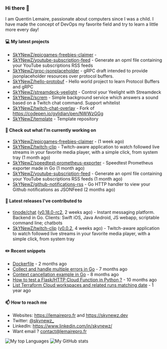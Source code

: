 ### Hi there 👋

I am Quentin Lemaire, passionate about computers since I was a child.
I have made the concept of DevOps my favorite field and try to learn a little more every day!

#### 💻 My latest projects


- [SkYNewZ/epicgames-freebies-claimer](https://github.com/SkYNewZ/epicgames-freebies-claimer) - 
- [SkYNewZ/youtube-subscription-feed](https://github.com/SkYNewZ/youtube-subscription-feed) - Generate an opml file containing your YouTube subscriptions RSS feeds
- [SkYNewZ/grpc-jsonplaceholder](https://github.com/SkYNewZ/grpc-jsonplaceholder) - gRPC draft intended to provide jsonplaceholder resources over protocol buffers.
- [SkYNewZ/hello-protobuf](https://github.com/SkYNewZ/hello-protobuf) - Hello world project to learn Protocol Buffers and gRPC
- [SkYNewZ/streamdeck-yeelight](https://github.com/SkYNewZ/streamdeck-yeelight) - Control your Yeelight with Streamdeck
- [SkYNewZ/screm](https://github.com/SkYNewZ/screm) - Simple background service which answers a sound based on a Twitch chat command. Support whitelist
- [SkYNewZ/twitch-chat-overlay](https://github.com/SkYNewZ/twitch-chat-overlay) - Fork of https://codepen.io/gylidian/pen/NWWzGGg
- [SkYNewZ/template](https://github.com/SkYNewZ/template) - Template repository

#### 👷 Check out what I'm currently working on


- [SkYNewZ/epicgames-freebies-claimer](https://github.com/SkYNewZ/epicgames-freebies-claimer) -  (1 week ago)
- [SkYNewZ/twitch-clip](https://github.com/SkYNewZ/twitch-clip) - Twitch-aware application to watch followed live streams in your favorite media player, with a simple click, from system tray (1 month ago)
- [SkYNewZ/speedtest-prometheus-exporter](https://github.com/SkYNewZ/speedtest-prometheus-exporter) - Speedtest Prometheus exporter made in Go (1 month ago)
- [SkYNewZ/youtube-subscription-feed](https://github.com/SkYNewZ/youtube-subscription-feed) - Generate an opml file containing your YouTube subscriptions RSS feeds (1 month ago)
- [SkYNewZ/github-notifications-rss](https://github.com/SkYNewZ/github-notifications-rss) - Go HTTP handler to view your Github notifications as JSONFeed (2 months ago)

#### 🚀 Latest releases I've contributed to


- [tinode/chat](https://github.com/tinode/chat) ([v0.18.0-rc2](https://github.com/tinode/chat/releases/tag/v0.18.0-rc2), 2 weeks ago) - Instant messaging platform. Backend in Go. Clients: Swift iOS, Java Android, JS webapp, scriptable command line; chatbots
- [SkYNewZ/twitch-clip](https://github.com/SkYNewZ/twitch-clip) ([v0.0.2](https://github.com/SkYNewZ/twitch-clip/releases/tag/v0.0.2), 4 weeks ago) - Twitch-aware application to watch followed live streams in your favorite media player, with a simple click, from system tray

#### ✏️ Recent snippets


- [Dockerfile](https://gist.github.com/0a0e1b32f91ea09efa1f5bdfef480b21) - 2 months ago
- [Collect and handle multiple errors in Go](https://gist.github.com/f430d44a9bab539696c27b98c44a7921) - 7 months ago
- [Context cancellation example in Go](https://gist.github.com/36b5256e0f0c4094cadfc1d9f1f96547) - 8 months ago
- [How to test a Flask/HTTP Cloud Function in Python ?](https://gist.github.com/aa4fb352c52e209776e11ba442160544) - 10 months ago
- [List Terraform Cloud workspaces and related runs matching date](https://gist.github.com/38ea3bbebcdaca62f3bbaeee49ce156b) - 1 year ago

#### 📫 How to reach me

- Websites: https://lemairepro.fr and https://skynewz.dev
- Twitter: [@skynewz_](https://twitter.com/skynewz_)
- LinkedIn: https://www.linkedin.com/in/skynewz/
- Want email ? [contact@lemairepro.fr](mailto:contact@lemairepro.fr?subject=Contact%20from%20your%20Github%20Profile)

![My top Languages](https://github-readme-stats.vercel.app/api/top-langs/?username=skynewz&hide=javascript,html,css,typescript&layout=compact)
![My GitHub stats](https://github-readme-stats.vercel.app/api?username=skynewz&count_private=true&show_icons=true)

